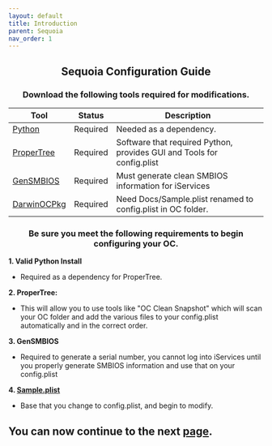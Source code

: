 ```yaml
---
layout: default
title: Introduction
parent: Sequoia
nav_order: 1
---
```


<h2 align="center">Sequoia Configuration Guide</h2>
<h3 align="center">Download the following tools required for modifications.</h3>

| Tool  | Status | Description | 
| ----- | ----- | ----- |
| [Python](https://www.python.org/downloads/) | Required | Needed as a dependency. |
| [ProperTree](https://github.com/corpnewt/ProperTree) | Required | Software that required Python, provides GUI and Tools for config.plist |
| [GenSMBIOS](https://github.com/corpnewt/GenSMBIOS) | Required | Must generate clean SMBIOS information for iServices |
| [DarwinOCPkg](https://github.com/royalgraphx/DarwinOCPkg/blob/main/Docs/Sample.plist) | Required | Need Docs/Sample.plist renamed to config.plist in OC folder. |

<h3 align="center">Be sure you meet the following requirements to begin configuring your OC.</h3>

**1. Valid Python Install**
- Required as a dependency for ProperTree.

**2. ProperTree:**
- This will allow you to use tools like "OC Clean Snapshot" which will scan your OC folder and add the various files to your config.plist automatically and in the correct order.

**3. GenSMBIOS**
- Required to generate a serial number, you cannot log into iServices until you properly generate SMBIOS information and use that on your config.plist

**4. [Sample.plist](https://github.com/royalgraphx/DarwinOCPkg/blob/main/Docs/Sample.plist)**
- Base that you change to config.plist, and begin to modify.

## You can now continue to the next <a href="../01-ACPI">page</a>.

